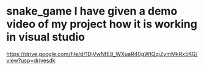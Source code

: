 # snake_game I have given a demo video of my project how it is working in visual studio

https://drive.google.com/file/d/1DjVwNfE8_WXuaR40gWtQqjZymMkRx5KG/view?usp=drivesdk
